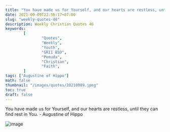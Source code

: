 ```yaml
---
title: "You have made us for Yourself, and our hearts are restless, until they can find rest in You."
date: 2021-09-09T22:56:17+07:00
slug: "weekly-quotes-46"
description: Weekly Christian Quotes 46
keywords:
        [
                "Quotes",
                "Weekly",
                "Youth",
                "GRII BSD",
                "Pemuda",
                "Christian",
                "Faith",
        ]
tags: ["Augustine of Hippo"]
math: false
thumbnail: "/images/quotes/20210909.jpeg"
toc: true
draft: false
---
```


You have made us for Yourself, and our hearts are restless, until they can find rest in You. - Augustine of Hippo

![image](/images/quotes/20210909.jpeg)
